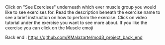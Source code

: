 Click on "See Exercises" underneath which ever muscle group you would like to see exercises for. Read the description beneath the exercise name to see a brief instruction on how to perform the exercise. Click on video tutorial under the exercise you want to see more about. If you like the exercise you can click on the Muscle emoji

Back end : https://github.com/KMalazarte/mod3_project_back_end

